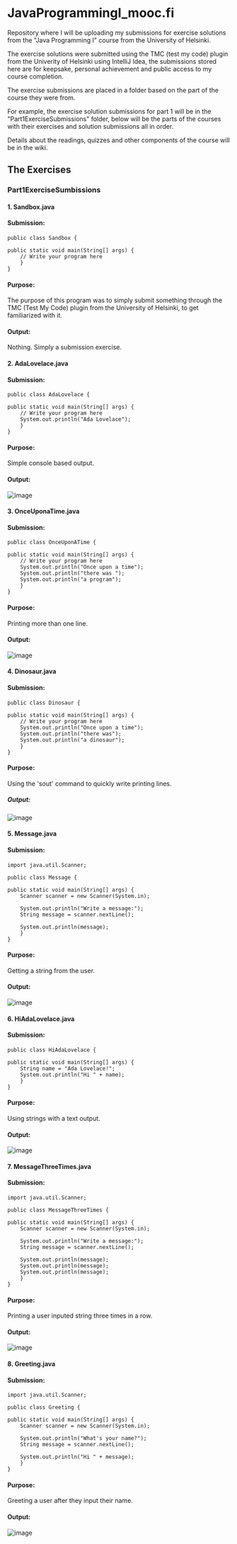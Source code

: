 # JavaProgrammingI_mooc.fi

Repository where I will be uploading my submissions for exercise solutions from the "Java Programming I" course from the University of Helsinki.

The exercise solutions were submitted using the TMC (test my code) plugin from the Univerity of Helsinki using IntelliJ Idea, the submissions stored here are for keepsake, personal achievement and public access to my course completion.  

The exercise submissions are placed in a folder based on the part of the course they were from.

For example, the exercise solution submissions for part 1 will be in the "Part1ExerciseSubmissions" folder, below will be the parts of the courses with their exercises and solution submissions all in order.

Details about the readings, quizzes and other components of the course will be in the wiki.
 
## The Exercises

### Part1ExerciseSumbissions

#### 1. Sandbox.java

#### Submission:

    public class Sandbox {

    public static void main(String[] args) {
        // Write your program here
        }
    }

#### Purpose:

The purpose of this program was to simply submit something through the TMC (Test My Code) plugin from the University of Helsinki, to get familiarized with it. 

#### Output:

Nothing. Simply a submission exercise.

#### 2. AdaLovelace.java

#### Submission:

    public class AdaLovelace {

    public static void main(String[] args) {
        // Write your program here
        System.out.println("Ada Lovelace");
        }
    }

#### Purpose:

Simple console based output. 

#### Output:

![image](https://github.com/Sshahryar/Java-Programming-I_mooc.fi/assets/123003299/d064e77f-1b5a-4fd0-92fb-ea84ab0cc527)

#### 3. OnceUponaTime.java

#### Submission:

    public class OnceUponATime {

    public static void main(String[] args) {
        // Write your program here
        System.out.println("Once upon a time");
        System.out.println("there was ");
        System.out.println("a program");
        }
    }

#### Purpose:

Printing more than one line.

#### Output:

![image](https://github.com/Sshahryar/Java-Programming-I_mooc.fi/assets/123003299/efdde23b-1be4-4e8c-bac6-6501f53b85cc)

#### 4. Dinosaur.java

#### Submission:

    public class Dinosaur {

    public static void main(String[] args) {
        // Write your program here
        System.out.println("Once upon a time");
        System.out.println("there was");
        System.out.println("a dinosaur");
        }
    }

#### Purpose:

Using the 'sout' command to quickly write printing lines. 

##### Output: 

![image](https://github.com/Sshahryar/Java-Programming-I_mooc.fi/assets/123003299/02884462-b9c0-4b62-8674-66aa7d3517c4)

#### 5. Message.java

#### Submission:

    import java.util.Scanner;

    public class Message {

    public static void main(String[] args) {
        Scanner scanner = new Scanner(System.in);

        System.out.println("Write a message:");
        String message = scanner.nextLine();

        System.out.println(message); 
        }
    }

#### Purpose: 

Getting a string from the user.

#### Output:

![image](https://github.com/Sshahryar/Java-Programming-I_mooc.fi/assets/123003299/621e7847-124a-41b6-b5c3-f3675c3e7504)

#### 6. HiAdaLovelace.java

#### Submission: 

    public class HiAdaLovelace {

    public static void main(String[] args) {
        String name = "Ada Lovelace!";
        System.out.println("Hi " + name);
        }
    }

#### Purpose:

Using strings with a text output.

#### Output:

![image](https://github.com/Sshahryar/Java-Programming-I_mooc.fi/assets/123003299/d5d0113e-c6bb-4b12-a728-258f51a4bc5f)

#### 7. MessageThreeTimes.java

#### Submission:

    import java.util.Scanner;

    public class MessageThreeTimes {

    public static void main(String[] args) {
        Scanner scanner = new Scanner(System.in);

        System.out.println("Write a message:");
        String message = scanner.nextLine();

        System.out.println(message);
        System.out.println(message);
        System.out.println(message);
        }
    }

#### Purpose:

Printing a user inputed string three times in a row.

#### Output:

![image](https://github.com/Sshahryar/Java-Programming-I_mooc.fi/assets/123003299/60ff15be-0f07-4737-b349-97c70238f7e4)

#### 8. Greeting.java

#### Submission:

    import java.util.Scanner;

    public class Greeting {

    public static void main(String[] args) {
        Scanner scanner = new Scanner(System.in);

        System.out.println("What's your name?");
        String message = scanner.nextLine();

        System.out.println("Hi " + message);
        }
    }

#### Purpose:

Greeting a user after they input their name.

#### Output:

![image](https://github.com/Sshahryar/Java-Programming-I_mooc.fi/assets/123003299/61763a21-0113-495a-9cf3-80563ab1e9d7)
